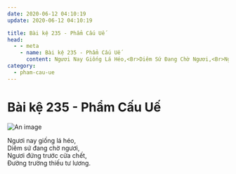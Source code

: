 ```yaml
---
date: 2020-06-12 04:10:19
update: 2020-06-12 04:10:19

title: Bài kệ 235 - Phẩm Cấu Uế
head:
  - - meta
    - name: Bài kệ 235 - Phẩm Cấu Uế
      content: Ngươi Nay Giống Lá Héo,<Br>Diêm Sứ Đang Chờ Ngươi,<Br>Ngươi Đứng Trước Cửa Chết,<Br>Ðường Trường Thiếu Tư Lương.<Br>
category:
  - pham-cau-ue
---
```


# Bài kệ 235 - Phẩm Cấu Uế

![An image](/img/pham-cau-ue/pham-cau-ue-235.jpg)

Ngươi nay giống lá héo,<br>Diêm sứ đang chờ ngươi,<br>Ngươi đứng trước cửa chết,<br>Ðường trường thiếu tư lương.<br>
